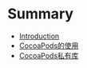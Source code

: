 # Summary

* [Introduction](README.md)
* [CocoaPods的使用](chapter1.md)
* [CocoaPods私有库](cocoapodsde-shi-yong.md)

